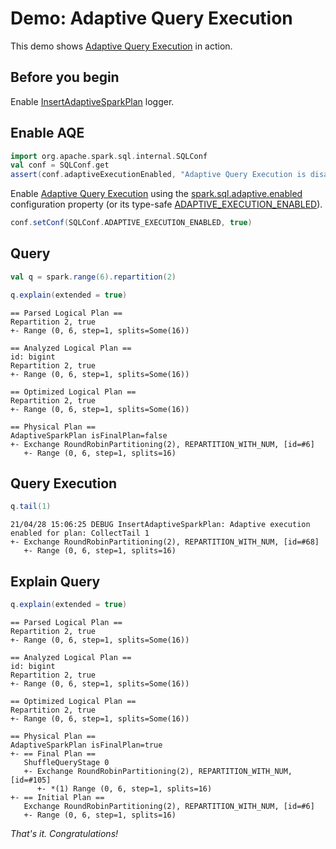 # Demo: Adaptive Query Execution

This demo shows [Adaptive Query Execution](index.md) in action.

## Before you begin

Enable [InsertAdaptiveSparkPlan](../physical-optimizations/InsertAdaptiveSparkPlan.md#logging) logger.

## Enable AQE

```scala
import org.apache.spark.sql.internal.SQLConf
val conf = SQLConf.get
assert(conf.adaptiveExecutionEnabled, "Adaptive Query Execution is disabled by default")
```

Enable [Adaptive Query Execution](index.md) using the [spark.sql.adaptive.enabled](../configuration-properties.md#spark.sql.adaptive.enabled) configuration property (or its type-safe [ADAPTIVE_EXECUTION_ENABLED](../SQLConf.md#ADAPTIVE_EXECUTION_ENABLED)).

```scala
conf.setConf(SQLConf.ADAPTIVE_EXECUTION_ENABLED, true)
```

## Query

```scala
val q = spark.range(6).repartition(2)
```

```scala
q.explain(extended = true)
```

```text
== Parsed Logical Plan ==
Repartition 2, true
+- Range (0, 6, step=1, splits=Some(16))

== Analyzed Logical Plan ==
id: bigint
Repartition 2, true
+- Range (0, 6, step=1, splits=Some(16))

== Optimized Logical Plan ==
Repartition 2, true
+- Range (0, 6, step=1, splits=Some(16))

== Physical Plan ==
AdaptiveSparkPlan isFinalPlan=false
+- Exchange RoundRobinPartitioning(2), REPARTITION_WITH_NUM, [id=#6]
   +- Range (0, 6, step=1, splits=16)
```

## Query Execution

```scala
q.tail(1)
```

```text
21/04/28 15:06:25 DEBUG InsertAdaptiveSparkPlan: Adaptive execution enabled for plan: CollectTail 1
+- Exchange RoundRobinPartitioning(2), REPARTITION_WITH_NUM, [id=#68]
   +- Range (0, 6, step=1, splits=16)
```

## Explain Query

```scala
q.explain(extended = true)
```

```text
== Parsed Logical Plan ==
Repartition 2, true
+- Range (0, 6, step=1, splits=Some(16))

== Analyzed Logical Plan ==
id: bigint
Repartition 2, true
+- Range (0, 6, step=1, splits=Some(16))

== Optimized Logical Plan ==
Repartition 2, true
+- Range (0, 6, step=1, splits=Some(16))

== Physical Plan ==
AdaptiveSparkPlan isFinalPlan=true
+- == Final Plan ==
   ShuffleQueryStage 0
   +- Exchange RoundRobinPartitioning(2), REPARTITION_WITH_NUM, [id=#105]
      +- *(1) Range (0, 6, step=1, splits=16)
+- == Initial Plan ==
   Exchange RoundRobinPartitioning(2), REPARTITION_WITH_NUM, [id=#6]
   +- Range (0, 6, step=1, splits=16)
```

_That's it. Congratulations!_
